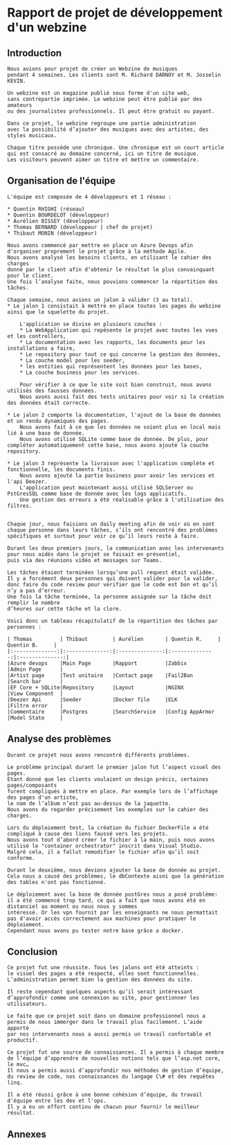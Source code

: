 ﻿# **Rapport de projet de développement d'un webzine**

## Introduction

    Nous avions pour projet de créer un Webzine de musiques
    pendant 4 semaines. Les clients sont M. Richard DARNOY et M. Josselin KEVIN.

    Un webzine est un magazine publié sous forme d'un site web, 
    sans contrepartie imprimée. Le webzine peut être publié par des amateurs 
    ou des journalistes professionnels. Il peut être gratuit ou payant.

    Dans ce projet, le webzine regroupe une partie administration 
    avec la possibilité d’ajouter des musiques avec des artistes, des
    styles musicaux.

    Chaque titre possède une chronique. Une chronique est un court article
    qui est consacré au domaine concerné, ici un titre de musique. 
    Les visiteurs peuvent aimer un titre et mettre un commentaire.

## Organisation de l'équipe

    L'équipe est composée de 4 développeurs et 1 réseau : 

    * Quentin RHIGHI (réseau)
    * Quentin BOURDELOT (développeur)
    * Aurélien BISSEY (développeur)
    * Thomas BERNARD (développeur | chef de projet)
    * Thibaut MONIN (développeur)

    Nous avons commencé par mettre en place un Azure Devops afin d'organiser proprement le projet grâce à la méthode Agile.
    Nous avons analysé les besoins clients, en utilisant le cahier des charges 
    donné par le client afin d’obtenir le résultat le plus convainquant pour le client.
    Une fois l’analyse faite, nous pouvions commencer la répartition des tâches.

    Chaque semaine, nous avions un jalon à valider (3 au total).
    * Le jalon 1 consistait à mettre en place toutes les pages du webzine ainsi que le squelette du projet.

        L'application se divise en plusieurs couches : 
        * La WebApplication qui repésente le projet avec toutes les vues et les controllers,
        * La documentation avec les rapports, les documents pour les installations a faire,
        * Le repository pour tout ce qui concerne la gestion des données,
        * La couche model pour les seeder,
        * les entities qui représentent les données pour les bases,
        * La couche business pour les services.

        Pour vérifier à ce que le site soit bien construit, nous avons utilisés des fausses données.
        Nous avons aussi fait des tests unitaires pour voir si la création des données était correcte.

    * Le jalon 2 comporte la documentation, l'ajout de la base de données et un rendu dynamiques des pages.
        Nous avons fait à ce que les données ne soient plus en local mais lié à une base de donnée. 
        Nous avons utilisé SQLite comme base de donnée. De plus, pour compléter automatiquement cette base, nous avons ajouté la couche repository.

    * Le jalon 3 représente la livraison avec l'application complète et fonctionnelle, les documents finis.
        Nous avons ajouté la partie business pour avoir les services et l'api Deezer.
        L'application peut maintenant aussi utilisé SQLServer ou PstGresSQL comme base de donnée avec les logs applicatifs.
        Une gestion des erreurs a été réalisable grâce à l'utilisation des filtres.
        
    
    Chaque jour, nous faisions un daily meeting afin de voir où en sont
    chaque personne dans leurs tâches, s’ils ont rencontré des problèmes
    spécifiques et surtout pour voir ce qu’il leurs reste à faire.

    Durant les deux premiers jours, la communication avec les intervenants pour nous aidés dans le projet se faisait en présentiel, 
    puis via des réunions vidéo et messages sur Teams.

    Les tâches étaient terminées lorsqu’une pull request était validée. 
    Il y a forcément deux personnes qui doivent valider pour la valider, 
    donc faire du code review pour vérifier que le code est bon et qu’il n’y a pas d’erreur.
    Une fois la tâche terminée, la personne assignée sur la tâche doit remplir le nombre
    d’heures sur cette tâche et la clore.

    Voici donc un tableau récapitulatif de la répartition des tâches par
    personnes :

    | Thomas         | Thibaut        | Aurélien       | Quentin R.     | Quentin B.     |  
    |:--------------:|:--------------:|:--------------:|:--------------:|:--------------:|
    |Azure devops    |Main Page       |Rapport         |Zabbix          |Admin Page      |
    |Artist page     |Test unitaire   |Contact page    |Fail2Ban        |Search bar      |
    |EF Core + SQLite|Repository      |Layout          |NGINX           |View Component  |
    |Deezer Api      |Seeder          |Docker file     |ELK             |Filtre error    |
    |Commentaire     |Postgres        |SearchService   |Config AppArmor |Model State     |



## Analyse des problèmes

    Durant ce projet nous avons rencontré différents problèmes.

    Le problème principal durant le premier jalon fut l’aspect visuel des pages. 
    Etant donné que les clients voulaient un design précis, certaines pages/composants 
    furent compliqués à mettre en place. Par exemple lors de l’affichage des pages d'un artiste, 
    le nom de l’album n’est pas au-dessus de la jaquette. 
    Nous avons du regarder précisement les exemples sur le cahier des charges. 

    Lors du déploiement test, la création du fichier DockerFile a été compliqué à cause des liens faussé vers les projets.
    Nous avons tout d’abord créer le fichier à la main, puis nous avons utilisé le "container orchestrator" inscrit dans Visual Studio.
    Malgré cela, il a fallut remodifier le fichier afin qu’il soit conforme.

    Durant le deuxième, nous devions ajouter la base de donnée au projet. 
    Cela nous a causé des problèmes, le dbContexte aisni que la génération des tables n'ont pas fonctionné.
    
    Le déploiement avec la base de donnée postGres nous a posé problème: 
    il a été commencé trop tard, ce qui a fait que nous avons été en distanciel au moment ou nous nous y sommes 
    intéressé. Or les vpn fournit par les enseignants ne nous permattait pas d'avoir accès correctement aux machines pour pratiquer le déploiement. 
    Cependant nous avons pu tester notre base grâce a docker.

## Conclusion
    Ce projet fut une réussite. Tous les jalons ont été atteints : 
    le visuel des pages a été respecté, elles sont fonctionnelles. 
    L’administration permet bien la gestion des données du site.

    Il reste cependant quelques aspects qu’il serait intéressant
    d’approfondir comme une connexion au site, pour gestionner les
    utilisateurs.

    Le faite que ce projet soit dans un domaine professionnel nous a
    permis de nous immerger dans le travail plus facilement. L’aide apporté
    par nos intervenants nous a aussi permis un travail confortable et
    productif.

    Ce projet fut une source de connaissances. Il a permis à chaque membre
    de l’équipe d’apprendre de nouvelles notions tels que l’asp.net core, le mvc…
    Il nous a permis aussi d’approfondir nos méthodes de gestion d’équipe,
    du review de code, nos connaissances du langage C\# et des requêtes linq.

    Il a été réussi grâce à une bonne cohésion d’équipe, du travail d'équipe entre les dev et l'ops. 
    Il y a eu un effort continu de chacun pour fournir le meilleur résultat.

## Annexes
